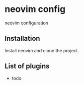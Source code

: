 # neovim config 

neovim configuration

## Installation

Install neovim and clone the project.

## List of plugins 

 - todo
